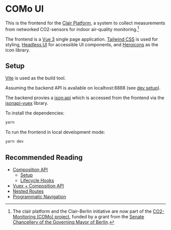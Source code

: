 # COMo UI

This is the frontend for the [Clair Platform](https://github.com/ClairBerlin/clair-stack), a system to collect measurements from networked CO2-sensors for indoor air-quality monitoring.[^como-note]

The frontend is a [Vue 3](https://v3.vuejs.org/) single page application. [Tailwind CSS](https://tailwindcss.com/) is used for styling, [Headless UI](https://headlessui.dev/) for accessible UI components, and [Heroicons](https://heroicons.com/) as the icon library.

## Setup

[Vite](https://vitejs.dev/) is used as the build tool.

Assuming the backend API is available on localhost:8888 (see [dev setup](https://github.com/ClairBerlin/clair-stack#development-setup)).

The backend provies a [json:api](https://jsonapi.org/) which is accessed from the frontend via the [jsonapi-vuex](https://github.com/mrichar1/jsonapi-vuex) library.

To install the dependencies:

```bash
yarn
```

To run the frontend in local development mode:

```bash
yarn dev
```

## Recommended Reading

- [Composition API](https://v3.vuejs.org/api/composition-api.html)
  - [Setup](https://v3.vuejs.org/api/composition-api.html#setup)
  - [Lifecycle Hooks](https://v3.vuejs.org/api/composition-api.html#lifecycle-hooks)
- [Vuex + Composition API](https://next.vuex.vuejs.org/guide/composition-api.html)
- [Nested Routes](https://router.vuejs.org/guide/essentials/nested-routes.html)
- [Programmatic Navigation](https://router.vuejs.org/guide/essentials/navigation.html)

[^como-note]: The clair platform and the Clair-Berlin initiative are now part of the [CO2-Monitoring (COMo) project](https://www.technologiestiftung-berlin.de/projekte/como-berlin), funded by a grant from the [Senate Chancellery of the Governing Mayor of Berlin](https://www.berlin.de/rbmskzl/en/).
